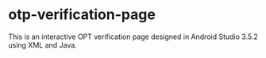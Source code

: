 # otp-verification-page
This is an interactive OPT verification page designed in Android Studio 3.5.2 using XML and Java. 
